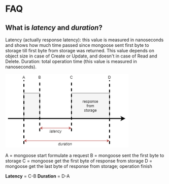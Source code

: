 # FAQ

## What is *latency* and *duration*?

Latency (actually response latency): this value is measured in nanoseconds and shows how much time passed since mongoose sent first byte to storage till first byte  from storage was returned. This value depends on object size in case of Create or Update, and doesn't in case of Read and Delete.
Duration: total operation time (this value is measured in nanoseconds).

![](mongoose-lat-dur.png)

A = mongoose start formulate a request
B = mongoose sent the first byte to storage
C = mongoose get the first byte of response from storage
D = mongoose get the last byte of response from storage; operation finish

**Latency** = C-B
**Duration** = D-A
